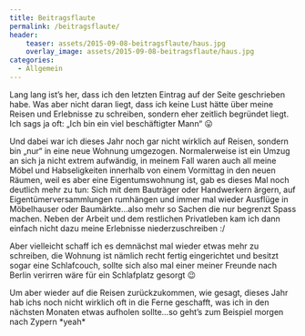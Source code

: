 ```yaml
---
title: Beitragsflaute
permalink: /beitragsflaute/
header:
    teaser: assets/2015-09-08-beitragsflaute/haus.jpg
    overlay_image: assets/2015-09-08-beitragsflaute/haus.jpg
categories:
  - Allgemein
---
```

Lang lang ist&#8217;s her, dass ich den letzten Eintrag auf der Seite geschrieben habe. 
Was aber nicht daran liegt, dass ich keine Lust hätte über meine Reisen und Erlebnisse zu schreiben, 
sondern eher zeitlich begründet liegt. Ich sags ja oft: &#8222;Ich bin ein viel beschäftigter Mann&#8220; 😛

Und dabei war ich dieses Jahr noch gar nicht wirklich auf Reisen, sondern bin &#8222;nur&#8220; in eine neue Wohnung umgezogen. 
Normalerweise ist ein Umzug an sich ja nicht extrem aufwändig, in meinem Fall waren auch all meine Möbel und Habseligkeiten 
innerhalb von einem Vormittag in den neuen Räumen, weil es aber eine Eigentumswohnung ist, gab es dieses Mal noch deutlich mehr zu tun: 
Sich mit dem Bauträger oder Handwerkern ärgern, auf Eigentümerversammlungen rumhängen und immer mal wieder Ausflüge in 
Möbelhauser oder Baumärkte&#8230;also mehr so Sachen die nur begrenzt Spass machen. Neben der Arbeit und dem 
restlichen Privatleben kam ich dann einfach nicht dazu meine Erlebnisse niederzuschreiben :/

Aber vielleicht schaff ich es demnächst mal wieder etwas mehr zu schreiben, die Wohnung ist nämlich recht fertig 
eingerichtet und besitzt sogar eine Schlafcouch, sollte sich also mal einer meiner Freunde nach Berlin verirren wäre für ein Schlafplatz gesorgt 😉

Um aber wieder auf die Reisen zurückzukommen, wie gesagt, dieses Jahr hab ichs noch nicht wirklich oft in die Ferne geschafft, 
was ich in den nächsten Monaten etwas aufholen sollte&#8230;so geht’s zum Beispiel morgen nach Zypern \*yeah\*
